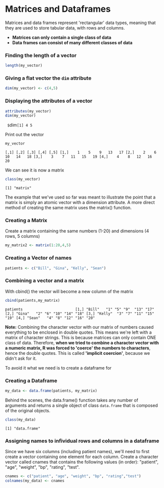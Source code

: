 # Matrices and Dataframes

Matrices and data frames represent 'rectangular' data types, meaning that they are used to store tabular data, with rows and columns.

* **Matrices can only contain a single class of data**
* **Data frames can consist of many different classes of data**

### Finding the length of a vector 

``` R
length(my_vector)
```

### Giving a flat vector the `dim` attribute 

``` R
dim(my_vector) <- c(4,5)
```

### Displaying the attributes of a vector

``` R
attributes(my_vector)   
dim(my_vector)
```

`
$`dim`
[1] 4 5
`

Print out the vector

``` R
my_vector
```

`
     [,1] [,2] [,3] [,4] [,5]
[1,]    1    5    9   13   17
[2,]    2    6   10   14   18
[3,]    3    7   11   15   19
[4,]    4    8   12   16   20
`

We can see it is now a matrix

``` R
class(my_vector)
```

`
[1] "matrix"
`

The example that we've used so far was meant to illustrate the point that a matrix is simply an atomic vector with a 
dimension attribute. A more direct method of creating the same matrix uses the matrix() function.

### Creating a Matrix

Create a matrix containing the same numbers (1-20) and dimensions (4 rows, 5 columns)

``` R
my_matrix2 <- matrix(1:20,4,5)
```

### Creating a Vector of names

``` R
patients <- c("Bill", "Gina", "Kelly", "Sean")
```

### Combining a vector and a matrix 

With cbind() the vector will become a new column of the matrix

``` R
cbind(patients,my_matrix)
```

`
     patients                       
[1,] "Bill"   "1" "5" "9"  "13" "17"
[2,] "Gina"   "2" "6" "10" "14" "18"
[3,] "Kelly"  "3" "7" "11" "15" "19"
[4,] "Sean"   "4" "8" "12" "16" "20"
`

**Note:**
Combining the character vector with our matrix of numbers caused everything to be enclosed in double quotes. This means we're left
with a matrix of character strings. This is because matrices can only contain ONE class of data. Therefore, **when we tried to combine a 
character vector with a numeric matrix, R was forced to 'coerce' the numbers to characters**, hence the double quotes.
This is called **'implicit coercion'**, because we didn't ask for it. 

To avoid it what we need is to create a dataframe for 


### Creating a Dataframe

``` R
my_data <- data.frame(patients, my_matrix)
```

Behind the scenes, the data.frame() function takes any number of arguments and returns a single object of class `data.frame` that is 
composed of the original objects.

```R
class(my_data)
```

`
[1] "data.frame"
`

### Assigning names to infividual rows and columns in a dataframe

Since we have six columns (including patient names), we'll need to first create a vector containing one element for each column. 
Create a character vector called cnames that contains the following values (in order): "patient", "age", "weight", "bp", "rating", 
"test".

``` R
cnames <- c("patient", "age", "weight", "bp", "rating","test")
colnames(my_data) <- cnames
```
